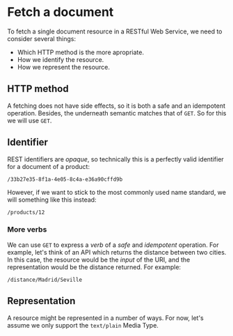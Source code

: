 # Fetch a document

To fetch a single document resource in a RESTful Web Service, we need to consider several things:

* Which HTTP method is the more apropriate.
* How we identify the resource.
* How we represent the resource.

## HTTP method
A fetching does not have side effects, so it is both a safe and an idempotent operation. Besides, the underneath semantic matches that of `GET`. So for this we will use `GET`.

## Identifier
REST identifiers are _opaque_, so technically this is a perfectly valid identifier for a document of a product:

```/33b27e35-8f1a-4e05-8c4a-e36a90cffd9b```

However, if we want to stick to the most commonly used name standard, we will something like this instead:

```/products/12```

### More verbs
We can use `GET` to express a _verb_ of a _safe_ and _idempotent_ operation. For example, let's think of an API which returns the distance between two cities. In this case, the resource would be the _input_ of the URI, and the representation would be the distance returned. For example:

```/distance/Madrid/Seville```

## Representation
A resource might be represented in a number of ways. For now, let's assume we only support the `text/plain` Media Type.
